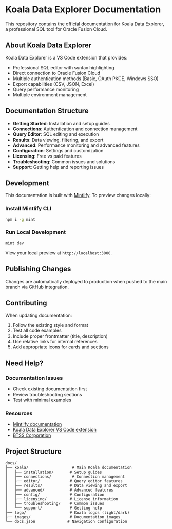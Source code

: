 # Koala Data Explorer Documentation

This repository contains the official documentation for Koala Data Explorer, a professional SQL tool for Oracle Fusion Cloud.

## About Koala Data Explorer

Koala Data Explorer is a VS Code extension that provides:

- Professional SQL editor with syntax highlighting
- Direct connection to Oracle Fusion Cloud
- Multiple authentication methods (Basic, OAuth PKCE, Windows SSO)
- Export capabilities (CSV, JSON, Excel)
- Query performance monitoring
- Multiple environment management

## Documentation Structure

- **Getting Started**: Installation and setup guides
- **Connections**: Authentication and connection management
- **Query Editor**: SQL editing and execution
- **Results**: Data viewing, filtering, and export
- **Advanced**: Performance monitoring and advanced features
- **Configuration**: Settings and customization
- **Licensing**: Free vs paid features
- **Troubleshooting**: Common issues and solutions
- **Support**: Getting help and reporting issues

## Development

This documentation is built with [Mintlify](https://mintlify.com). To preview changes locally:

### Install Mintlify CLI

```bash
npm i -g mint
```

### Run Local Development

```bash
mint dev
```

View your local preview at `http://localhost:3000`.

## Publishing Changes

Changes are automatically deployed to production when pushed to the main branch via GitHub integration.

## Contributing

When updating documentation:

1. Follow the existing style and format
2. Test all code examples
3. Include proper frontmatter (title, description)
4. Use relative links for internal references
5. Add appropriate icons for cards and sections

## Need Help?

### Documentation Issues
- Check existing documentation first
- Review troubleshooting sections
- Test with minimal examples

### Resources
- [Mintlify documentation](https://mintlify.com/docs)
- [Koala Data Explorer VS Code extension](https://marketplace.visualstudio.com/items?itemName=btss.koala-data-explorer)
- [BTSS Corporation](https://btsscorp.com)

## Project Structure

```
docs/
├── koala/                   # Main Koala documentation
│   ├── installation/       # Setup guides
│   ├── connections/         # Connection management
│   ├── editor/             # Query editor features
│   ├── results/            # Data viewing and export
│   ├── advanced/           # Advanced features
│   ├── config/             # Configuration
│   ├── licensing/          # License information
│   ├── troubleshooting/    # Common issues
│   └── support/            # Getting help
├── logo/                   # Koala logos (light/dark)
├── images/                 # Documentation images
└── docs.json              # Navigation configuration
```